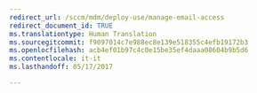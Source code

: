```yaml
---
redirect_url: /sccm/mdm/deploy-use/manage-email-access
redirect_document_id: TRUE
ms.translationtype: Human Translation
ms.sourcegitcommit: f9097014c7e988ec8e139e518355c4efb19172b3
ms.openlocfilehash: acb4ef01b97c4c0e15be35ef4daaa08604b9b5d6
ms.contentlocale: it-it
ms.lasthandoff: 05/17/2017

---
```


